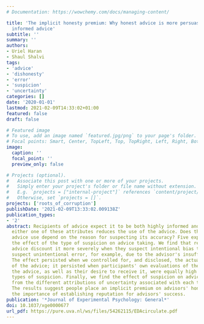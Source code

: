```yaml
---
# Documentation: https://wowchemy.com/docs/managing-content/

title: 'The implicit honesty premium: Why honest advice is more persuasive than highly
  informed advice'
subtitle: ''
summary: ''
authors:
- Uriel Haran
- Shaul Shalvi
tags:
- 'advice'
- 'dishonesty'
- 'error'
- 'suspicion'
- 'uncertainty'
categories: []
date: '2020-01-01'
lastmod: 2021-02-09T14:33:02+01:00
featured: false
draft: false

# Featured image
# To use, add an image named `featured.jpg/png` to your page's folder.
# Focal points: Smart, Center, TopLeft, Top, TopRight, Left, Right, BottomLeft, Bottom, BottomRight.
image:
  caption: ''
  focal_point: ''
  preview_only: false

# Projects (optional).
#   Associate this post with one or more of your projects.
#   Simply enter your project's folder or file name without extension.
#   E.g. `projects = ["internal-project"]` references `content/project/deep-learning/index.md`.
#   Otherwise, set `projects = []`.
projects: ['roots_of_corruption']
publishDate: '2021-02-09T13:33:02.009138Z'
publication_types:
- '2'
abstract: Recipients of advice expect it to be both highly informed and honest. Suspecting
  either one of these attributes reduces the use of the advice. Does the degree of
  advice use depend on the reason for suspecting its accuracy? Five experiments tested
  the effect of the type of suspicion on advice taking. We find that recipients of
  advice discount it more severely when they suspect intentional bias than when they
  suspect unintentional error, for example, due to the advisor's insufficient knowledge.
  The effect persisted when we controlled for, and disclosed, the actual accuracy
  of the advice; it persisted when participants' own evaluations of the quality of
  the advice, as well as their desire to receive it, were equally high under both
  types of suspicion. Finally, we find the effect of suspicion on advice use stems
  from the different attributions of uncertainty associated with each type of suspicion.
  The results suggest people place an implicit premium on advisors' honesty, and demonstrate
  the importance of establishing reputation for advisors' success.
publication: '*Journal of Experimental Psychology: General*'
doi: 10.1037/xge0000677
url_pdf: https://pure.uva.nl/ws/files/54262115/EDAcirculate.pdf
---
```

